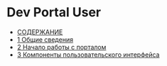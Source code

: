 # Dev Portal User

- [СОДЕРЖАНИЕ](chapters/00-soderzhanie.md)
- [1 Общие сведения](chapters/01-obshchie-svedeniia.md)
- [2 Начало работы с порталом](chapters/02-nachalo-raboty-s-portalom.md)
- [3 Компоненты пользовательского интерфейса](chapters/03-komponenty-polzovatelskogo-interfeisa.md)
